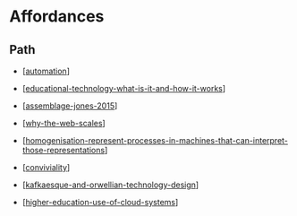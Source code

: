 # Affordances

## Path

- [[automation]]

- [[educational-technology-what-is-it-and-how-it-works]]
- [[assemblage-jones-2015]]
- [[why-the-web-scales]]
- [[homogenisation-represent-processes-in-machines-that-can-interpret-those-representations]]
- [[conviviality]]
- [[kafkaesque-and-orwellian-technology-design]]
- [[higher-education-use-of-cloud-systems]]

[//begin]: # "Autogenerated link references for markdown compatibility"
[automation]: Affordances/automation.md "Automation"
[educational-technology-what-is-it-and-how-it-works]: Affordances/educational-technology-what-is-it-and-how-it-works.md "Educational technology: what is it and how it works"
[assemblage-jones-2015]: Distribution/assemblage-jones-2015.md "Assemblage (Jones, 2015)"
[why-the-web-scales]: Affordances/why-the-web-scales.md "Why the web scales"
[homogenisation-represent-processes-in-machines-that-can-interpret-those-representations]: Affordances/homogenisation-represent-processes-in-machines-that-can-interpret-those-representations.md "Homogenisation - represent processes in machines that can interpret those representations"
[conviviality]: Affordances/conviviality.md "Convivality"
[kafkaesque-and-orwellian-technology-design]: kafkaesque-and-orwellian-technology-design.md "Kafkaesque and Orwellian Technology Design"
[higher-education-use-of-cloud-systems]: Affordances/higher-education-use-of-cloud-systems.md "higher-education-use-of-cloud-systems"
[//end]: # "Autogenerated link references"